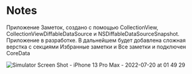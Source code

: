 # Notes

Приложение Заметок, создано с помощью CollectionView, CollectionViewDiffableDataSource и NSDiffableDataSourceSnapshot.
Приложение в разработке. В дальнейшем будет добавлена сложная верстка с секциями Избранные заметки и Все заметки и подключен CoreData

![Simulator Screen Shot - iPhone 13 Pro Max - 2022-07-20 at 01 49 29](https://user-images.githubusercontent.com/76536660/179861463-732d50ea-e36a-4c81-8717-299e2d5220a3.png)
